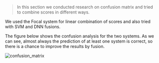 >In this section we conducted research on confusion matrix and tried to combine scores in different ways.

We used the Focal system for linear combination of scores and also tried with SVM and DNN fusions.

The figure below shows the confusion analysis for the two systems. As we can see, almost always the prediction of at least one system is correct, so there is a chance to improve the results by fusion.

![confusion_matrix](https://user-images.githubusercontent.com/84450232/163192702-65dfa57a-16bf-4e74-8ae6-15a462004964.png)
